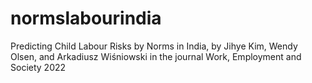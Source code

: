# normslabourindia
Predicting Child Labour Risks by Norms in India, by Jihye Kim, Wendy Olsen, and Arkadiusz Wiśniowski in the journal Work, Employment and Society 2022 
